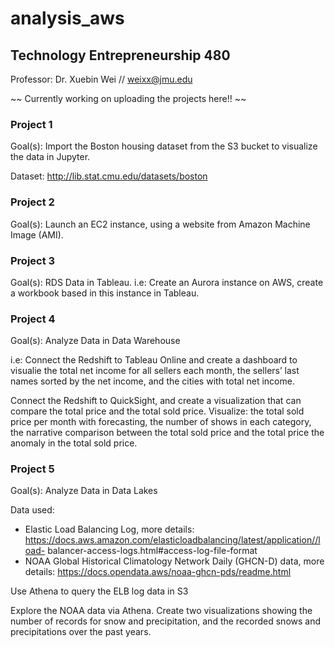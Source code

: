 # analysis_aws

## Technology Entrepreneurship 480
Professor: Dr. Xuebin Wei // weixx@jmu.edu

~~ Currently working on uploading the projects here!! ~~

### Project 1
Goal(s): Import the Boston housing dataset from the S3 bucket to visualize the data in Jupyter. 

Dataset: http://lib.stat.cmu.edu/datasets/boston 

### Project 2
Goal(s): Launch an EC2 instance, using a website from Amazon Machine Image (AMI).

### Project 3
Goal(s): RDS Data in Tableau.
  i.e: Create an Aurora instance on AWS, create a workbook based in this instance in Tableau.

### Project 4
Goal(s): Analyze Data in Data Warehouse

  i.e: Connect the Redshift to Tableau Online and create a dashboard to visualie the total net income for all sellers each month, the sellers’ last names sorted by the net income, and the cities with total net income.
  
  Connect the Redshift to QuickSight, and create a visualization that can compare the total price and the total sold price.     Visualize: the total sold price per month with forecasting, the number of shows in each category, the narrative comparison between the total sold price and the total price the anomaly in the total sold price.

### Project 5
Goal(s):  Analyze Data in Data Lakes

Data used:
- Elastic Load Balancing Log, more details: https://docs.aws.amazon.com/elasticloadbalancing/latest/application//load- balancer-access-logs.html#access-log-file-format
- NOAA Global Historical Climatology Network Daily (GHCN-D) data, more details: https://docs.opendata.aws/noaa-ghcn-pds/readme.html

Use Athena to query the ELB log data in S3

Explore the NOAA data via Athena. Create two visualizations showing the number of records for snow and
precipitation, and the recorded snows and precipitations over the past years.



